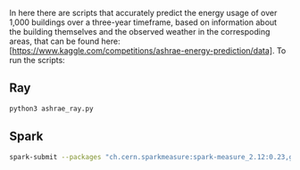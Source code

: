 In here there are scripts that accurately predict the energy usage of over 1,000 buildings over a three-year timeframe, based on information about the building themselves
and the observed weather in the correspoding areas, that can be found here: [https://www.kaggle.com/competitions/ashrae-energy-prediction/data]. To run the scripts:


## **Ray**

```bash
python3 ashrae_ray.py
```

## **Spark**

```bash
spark-submit --packages "ch.cern.sparkmeasure:spark-measure_2.12:0.23,graphframes:graphframes:0.8.3-spark3.5-s_2.12" ashrae_spark.py <num_executors>
```
